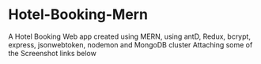 # Hotel-Booking-Mern
A Hotel Booking Web app created using MERN, using antD, Redux, bcrypt, express, jsonwebtoken, nodemon and MongoDB cluster
Attaching some of the Screenshot links below
